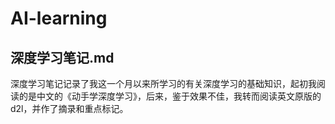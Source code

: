 # AI-learning
## 深度学习笔记.md
深度学习笔记记录了我这一个月以来所学习的有关深度学习的基础知识，起初我阅读的是中文的《动手学深度学习》，后来，鉴于效果不佳，我转而阅读英文原版的d2l，并作了摘录和重点标记。
